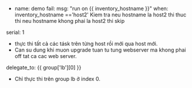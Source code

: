 - name: demo
  fail:
    msg: "run on {{ inventory_hostname }}"
  when: inventory_hostname =='host2'
Kiem tra neu hostname la host2 thi thuc thi
neu hostname khong phai la host2 thi skip

serial: 1
  - thực thi tất cả các tásk trên từng host rồi mới qua host mới.
  - Can su dung khi muon upgrade tuan tu tung webserver ma khong phai off tat ca cac web server.

delegate_to:  {{ group['lb'][0] }}
  - Chỉ thực thi trên group lb ở index 0.

